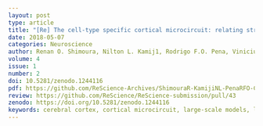 ```yaml
---
layout: post
type: article
title: "[Re] The cell-type specific cortical microcircuit: relating structure and activity in a full-scale spiking network model"
date: 2018-05-07
categories: Neuroscience
author: Renan O. Shimoura, Nilton L. Kamij1, Rodrigo F.O. Pena, Vinicius L. Cordeiro, Cesar C. Ceballos, Cecilia Romaro, and Antonio C. Roque
volume: 4
issue: 1
number: 2
doi: 10.5281/zenodo.1244116
pdf: https://github.com/ReScience-Archives/ShimouraR-KamijiNL-PenaRFO-CordeiroVL-CeballosCC-RomaroC-RoqueAC-2017/blob/master/article/ShimouraR-KamijiNL-PenaRFO-CordeiroVL-CeballosCC-RomaroC-RoqueAC-2017.pdf
review: https://github.com/ReScience/ReScience-submission/pull/43
zenodo: https://doi.org/10.5281/zenodo.1244116
keywords: cerebral cortex, cortical microcircuit, large-scale models, layered network, specificity of connections
---
```

